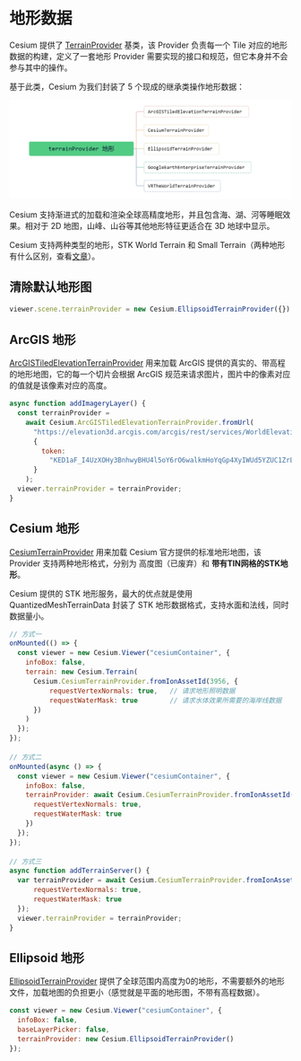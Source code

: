 # 地形数据

Cesium 提供了 [TerrainProvider](https://cesium.com/learn/cesiumjs/ref-doc/TerrainProvider.html?classFilter=TerrainProvider) 基类，该 Provider 负责每一个 Tile 对应的地形数据的构建，定义了一套地形 Provider 需要实现的接口和规范，但它本身并不会参与其中的操作。

基于此类，Cesium 为我们封装了 5 个现成的继承类操作地形数据：

![](images/terrainProvider.png)

Cesium 支持渐进式的加载和渲染全球高精度地形，并且包含海、湖、河等睡眠效果。相对于 2D 地图，山峰、山谷等其他地形特征更适合在 3D 地球中显示。

Cesium 支持两种类型的地形，STK World Terrain 和 Small Terrain（两种地形有什么区别，查看[文章](https://my.oschina.net/u/1585572/blog/290481)）。



## 清除默认地形图

```js
viewer.scene.terrainProvider = new Cesium.EllipsoidTerrainProvider({})
```



## ArcGIS 地形

[ArcGISTiledElevationTerrainProvider](https://cesium.com/learn/cesiumjs/ref-doc/ArcGISTiledElevationTerrainProvider.html?classFilter=TerrainProvider) 用来加载 ArcGIS 提供的真实的、带高程的地形地图，它的每一个切片会根据 ArcGIS 规范来请求图片，图片中的像素对应的值就是该像素对应的高度。

```js {3}
async function addImageryLayer() {
  const terrainProvider =
    await Cesium.ArcGISTiledElevationTerrainProvider.fromUrl(
      "https://elevation3d.arcgis.com/arcgis/rest/services/WorldElevation3D/Terrain3D/ImageServer",
      {
        token:
          "KED1aF_I4UzXOHy3BnhwyBHU4l5oY6rO6walkmHoYqGp4XyIWUd5YZUC1ZrLAzvV40pR6gBXQayh0eFA8m6vPg.."
      }
    );
  viewer.terrainProvider = terrainProvider;
}
```



## Cesium 地形

[CesiumTerrainProvider](https://cesium.com/learn/cesiumjs/ref-doc/CesiumTerrainProvider.html?classFilter=CesiumTerrainProvider) 用来加载 Cesium 官方提供的标准地形地图，该 Provider 支持两种地形格式，分别为 高度图（已废弃）和 **带有TIN网格的STK地形**。

Cesium 提供的 STK 地形服务，最大的优点就是使用 QuantizedMeshTerrainData 封装了 STK 地形数据格式，支持水面和法线，同时数据量小。

```js {5-7,15-17,23}
// 方式一
onMounted(() => {
  const viewer = new Cesium.Viewer("cesiumContainer", {
    infoBox: false,
    terrain: new Cesium.Terrain(
      Cesium.CesiumTerrainProvider.fromIonAssetId(3956, {
          requestVertexNormals: true, 	// 请求地形照明数据
      	  requestWaterMask: true 		// 请求水体效果所需要的海岸线数据
      })
    )
  });
});

// 方式二
onMounted(async () => {
  const viewer = new Cesium.Viewer("cesiumContainer", {
    infoBox: false,
    terrainProvider: await Cesium.CesiumTerrainProvider.fromIonAssetId(3956, {
      requestVertexNormals: true,
      requestWaterMask: true
    })
  });
});

// 方式三
async function addTerrainServer() {
  var terrainProvider = await Cesium.CesiumTerrainProvider.fromIonAssetId(3956, {
      requestVertexNormals: true,
      requestWaterMask: true
  });
  viewer.terrainProvider = terrainProvider;
}
```



## Ellipsoid 地形

[EllipsoidTerrainProvider](https://cesium.com/learn/cesiumjs/ref-doc/EllipsoidTerrainProvider.html?classFilter=EllipsoidTerrainProvider) 提供了全球范围内高度为0的地形，不需要额外的地形文件，加载地图的负担更小（感觉就是平面的地形图，不带有高程数据）。

```js
const viewer = new Cesium.Viewer("cesiumContainer", {
  infoBox: false,
  baseLayerPicker: false,
  terrainProvider: new Cesium.EllipsoidTerrainProvider()
});
```
